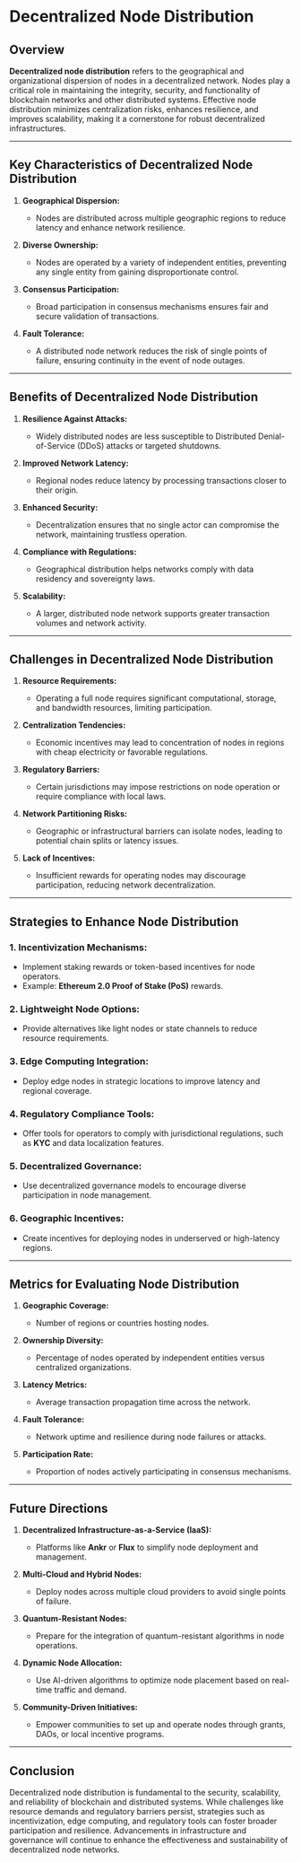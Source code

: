 # Decentralized Node Distribution

## Overview
**Decentralized node distribution** refers to the geographical and organizational dispersion of nodes in a decentralized network. Nodes play a critical role in maintaining the integrity, security, and functionality of blockchain networks and other distributed systems. Effective node distribution minimizes centralization risks, enhances resilience, and improves scalability, making it a cornerstone for robust decentralized infrastructures.

---

## **Key Characteristics of Decentralized Node Distribution**
1. **Geographical Dispersion:**
   - Nodes are distributed across multiple geographic regions to reduce latency and enhance network resilience.

2. **Diverse Ownership:**
   - Nodes are operated by a variety of independent entities, preventing any single entity from gaining disproportionate control.

3. **Consensus Participation:**
   - Broad participation in consensus mechanisms ensures fair and secure validation of transactions.

4. **Fault Tolerance:**
   - A distributed node network reduces the risk of single points of failure, ensuring continuity in the event of node outages.

---

## **Benefits of Decentralized Node Distribution**
1. **Resilience Against Attacks:**
   - Widely distributed nodes are less susceptible to Distributed Denial-of-Service (DDoS) attacks or targeted shutdowns.

2. **Improved Network Latency:**
   - Regional nodes reduce latency by processing transactions closer to their origin.

3. **Enhanced Security:**
   - Decentralization ensures that no single actor can compromise the network, maintaining trustless operation.

4. **Compliance with Regulations:**
   - Geographical distribution helps networks comply with data residency and sovereignty laws.

5. **Scalability:**
   - A larger, distributed node network supports greater transaction volumes and network activity.

---

## **Challenges in Decentralized Node Distribution**
1. **Resource Requirements:**
   - Operating a full node requires significant computational, storage, and bandwidth resources, limiting participation.

2. **Centralization Tendencies:**
   - Economic incentives may lead to concentration of nodes in regions with cheap electricity or favorable regulations.

3. **Regulatory Barriers:**
   - Certain jurisdictions may impose restrictions on node operation or require compliance with local laws.

4. **Network Partitioning Risks:**
   - Geographic or infrastructural barriers can isolate nodes, leading to potential chain splits or latency issues.

5. **Lack of Incentives:**
   - Insufficient rewards for operating nodes may discourage participation, reducing network decentralization.

---

## **Strategies to Enhance Node Distribution**

### 1. **Incentivization Mechanisms:**
   - Implement staking rewards or token-based incentives for node operators.
   - Example: **Ethereum 2.0 Proof of Stake (PoS)** rewards.

### 2. **Lightweight Node Options:**
   - Provide alternatives like light nodes or state channels to reduce resource requirements.

### 3. **Edge Computing Integration:**
   - Deploy edge nodes in strategic locations to improve latency and regional coverage.

### 4. **Regulatory Compliance Tools:**
   - Offer tools for operators to comply with jurisdictional regulations, such as **KYC** and data localization features.

### 5. **Decentralized Governance:**
   - Use decentralized governance models to encourage diverse participation in node management.

### 6. **Geographic Incentives:**
   - Create incentives for deploying nodes in underserved or high-latency regions.

---

## **Metrics for Evaluating Node Distribution**
1. **Geographic Coverage:**
   - Number of regions or countries hosting nodes.

2. **Ownership Diversity:**
   - Percentage of nodes operated by independent entities versus centralized organizations.

3. **Latency Metrics:**
   - Average transaction propagation time across the network.

4. **Fault Tolerance:**
   - Network uptime and resilience during node failures or attacks.

5. **Participation Rate:**
   - Proportion of nodes actively participating in consensus mechanisms.

---

## **Future Directions**
1. **Decentralized Infrastructure-as-a-Service (IaaS):**
   - Platforms like **Ankr** or **Flux** to simplify node deployment and management.

2. **Multi-Cloud and Hybrid Nodes:**
   - Deploy nodes across multiple cloud providers to avoid single points of failure.

3. **Quantum-Resistant Nodes:**
   - Prepare for the integration of quantum-resistant algorithms in node operations.

4. **Dynamic Node Allocation:**
   - Use AI-driven algorithms to optimize node placement based on real-time traffic and demand.

5. **Community-Driven Initiatives:**
   - Empower communities to set up and operate nodes through grants, DAOs, or local incentive programs.

---

## **Conclusion**
Decentralized node distribution is fundamental to the security, scalability, and reliability of blockchain and distributed systems. While challenges like resource demands and regulatory barriers persist, strategies such as incentivization, edge computing, and regulatory tools can foster broader participation and resilience. Advancements in infrastructure and governance will continue to enhance the effectiveness and sustainability of decentralized node networks.

